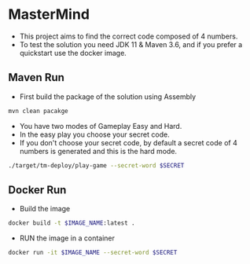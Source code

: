 # MasterMind

* This project aims to find the correct code composed of 4 numbers.
* To test the solution you need JDK 11 & Maven 3.6, and if you prefer a quickstart use the docker image.

## Maven Run

* First build the package of the solution using Assembly

```sh
mvn clean pacakge
```

* You have two modes of Gameplay Easy and Hard.
* In the easy play you choose your secret code.
* If you don't choose your secret code, by default a secret code of 4 numbers is generated and this is the hard mode.

```sh
./target/tm-deploy/play-game --secret-word $SECRET
```

## Docker Run

* Build the image

```sh
docker build -t $IMAGE_NAME:latest .
```

* RUN the image in a container

```sh
docker run -it $IMAGE_NAME --secret-word $SECRET
```
